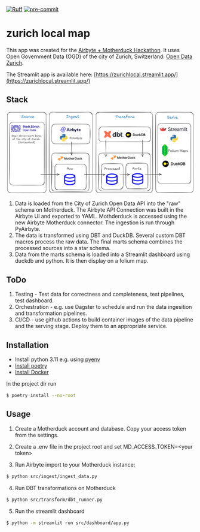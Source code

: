 [![Ruff](https://img.shields.io/endpoint?url=https://raw.githubusercontent.com/astral-sh/ruff/main/assets/badge/v2.json)](https://github.com/astral-sh/ruff)
[![pre-commit](https://img.shields.io/badge/pre--commit-enabled-brightgreen?logo=pre-commit)](https://github.com/pre-commit/pre-commit)


zurich local map
================

This app was created for the [Airbyte + Motherduck Hackathon](https://airbyte.com/hackathon-airbytemotherduck). It uses Open Government Data (OGD) of the city of Zurich, Switzerland: [Open Data Zurich](https://data.stadt-zuerich.ch/).

The Streamlit app is available here: [https://zurichlocal.streamlit.app/](https://zurichlocal.streamlit.app/)


## Stack

![image](zurich_local_stack.png)

1. Data is loaded from the City of Zurich Open Data API into the "raw" schema on Motherduck. The Airbyte API Connection was built in the Airbyte UI and exported to YAML. Mothderduck is accessed using the new Airbyte Motherduck connector. The ingestion is run through PyAirbyte.
2. The data is transformed using DBT and DuckDB. Several custom DBT macros process the raw data. The final marts schema combines the processed sources into a star schema.
3. Data from the marts schema is loaded into a Streamlit dashboard using duckdb and python. It is then display on a folium map.


## ToDo

1. Testing - Test data for correctness and completeness, test pipelines, test dashboard.
2. Orchestration - e.g. use Dagster to schedule and run the data ingesition and transformation pipelines.
3. CI/CD - use github actions to build container images of the data pipeline and the serving stage. Deploy them to an appropriate service.

## Installation

* Install python 3.11 e.g. using [pyenv](https://github.com/pyenv/pyenv)
* [Install poetry](https://python-poetry.org/docs/#installation)
* [Install Docker](https://docs.docker.com/get-started/get-docker/)

In the project dir run

```bash
$ poetry install --no-root
```

## Usage

1. Create a Motherduck account and database. Copy your access token from the settings.

2. Create a .env file in the project root and set MD_ACCESS_TOKEN=\<your token\>

3. Run Airbyte import to your Motherduck instance:

```bash
$ python src/ingest/ingest_data.py
```

4. Run DBT transformations on Motherduck


```bash
$ python src/transform/dbt_runner.py
```

5. Run the streamlit dashboard

```bash
$ python -m streamlit run src/dashboard/app.py
```
